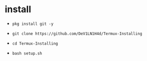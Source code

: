 # install


* `pkg install git -y`

* `git clone https://github.com/DeV1LN1H4d/Termux-Installing`

* `cd Termux-Installing`

* `bash setup.sh`
